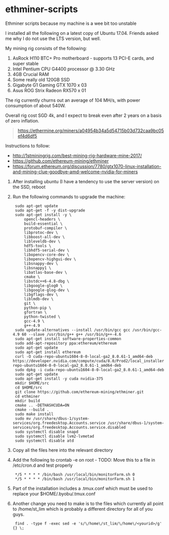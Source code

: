 # ethminer-scripts
Ethminer scripts because my machine is a wee bit too unstable

I installed all the following on a latest copy of Ubuntu 17.04.  Friends asked me why I do not use the LTS version, but well.

My mining rig consists of the following:
1. AsRock H110 BTC+ Pro motherboard - supports 13 PCI-E cards, and super stable
1. Intel Pentium CPU G4400 processor @ 3.30 GHz
1. 4GB Crucial RAM
1. Some really old 120GB SSD
1. Gigabyte G1 Gaming GTX 1070 x 03
1. Asus ROG Strix Radeon RX570 x 01

The rig currently churns out an average of 104 MH/s, with power consumption of about 540W.  

Overall rig cost SGD 4k, and I expect to break even after 2 years on a basis of zero inflation.

> https://ethermine.org/miners/a04954b34a5d54715b03d732caa9bc05ef4d6df5

Instructions to follow:

- http://1stminingrig.com/best-mining-rig-hardware-mine-2017/
- https://github.com/ethereum-mining/ethminer
- https://forum.ethereum.org/discussion/7780/gtx1070-linux-installation-and-mining-clue-goodbye-amd-welcome-nvidia-for-miners

1. After installing ubuntu (I have a tendency to use the server version) on the SSD, reboot
1. Run the following commands to upgrade the machine:

        sudo apt-get update 
        sudo apt-get -f -y dist-upgrade 
        sudo apt-get install -y \
            opencl-headers \
            build-essential \
            protobuf-compiler \
            libprotoc-dev \
            libboost-all-dev \
            libleveldb-dev \
            hdf5-tools \
            libhdf5-serial-dev \
            libopencv-core-dev \
            libopencv-highgui-dev \
            libsnappy-dev \
            libsnappy1 \
            libatlas-base-dev \
            cmake \
            libstdc++6-4.8-dbg \
            libgoogle-glog0 \
            libgoogle-glog-dev \
            libgflags-dev \
            liblmdb-dev \
            git \
            python-pip \
            gfortran \
            python-twisted \
            gcc-4.9 \
            g++-4.9
        sudo update-alternatives --install /usr/bin/gcc gcc /usr/bin/gcc-4.9 60 --slave /usr/bin/g++ g++ /usr/bin/g++-4.6
        sudo apt-get install software-properties-common
        sudo add-apt-repository ppa:ethereum/ethereum
        sudo apt-get update
        sudo apt-get install ethereum
        curl -O cuda-repo-ubuntu1604-8-0-local-ga2_8.0.61-1_amd64-deb https://developer.nvidia.com/compute/cuda/8.0/Prod2/local_installers/cuda-repo-ubuntu1604-8-0-local-ga2_8.0.61-1_amd64-deb
        sudo dpkg -i cuda-repo-ubuntu1604-8-0-local-ga2_8.0.61-1_amd64-deb
        sudo apt-get update
        sudo apt-get install -y cuda nvidia-375 
        mkdir $HOME/src
        cd $HOME/src
        git clone https://github.com/ethereum-mining/ethminer.git
        cd ethminer
        mkdir build
        cmake .. -DETHASHCUDA=ON
        cmake --build .
        sudo make install
        sudo mv /usr/share/dbus-1/system-services/org.freedesktop.Accounts.service /usr/share/dbus-1/system-services/org.freedesktop.Accounts.service.disabled
        sudo systemctl disable snapd
        sudo systemctl disable lvm2-lvmetad
        sudo systemctl disable atd
1. Copy all the files here into the relevant directory
1. Add the following to crontab -e on root - TODO: Move this to a file in /etc/cron.d and test properly

        */5 * * * * /bin/bash /usr/local/bin/monitorFarm.sh 0
        */5 * * * * /bin/bash /usr/local/bin/monitorFarm.sh 1
1. Part of the installation includes a .tmux.conf which must be used to replace your $HOME/.byobu/.tmux.conf
1. Another change you need to make is to the files which currently all point to /home/st_lim which is probably a different directory for all of you guys.

        find . -type f -exec sed -e 's/\/home\/st_lim/\/home\/<yourid>/g' {} \;
